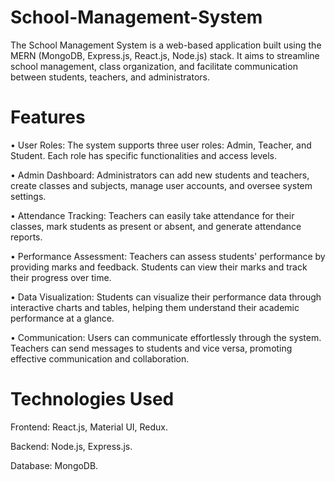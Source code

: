 #                                                                                       School-Management-System
The School Management System is a web-based application built using the MERN (MongoDB, Express.js, React.js, Node.js) stack. It aims to streamline school management, class organization, and facilitate communication between students, teachers, and administrators.
# Features
•	User Roles: The system supports three user roles: Admin, Teacher, and Student. Each role has specific functionalities and access levels.

•	Admin Dashboard: Administrators can add new students and teachers, create classes and subjects, manage user accounts, and oversee system settings.

•	Attendance Tracking: Teachers can easily take attendance for their classes, mark students as present or absent, and generate attendance reports.

•	Performance Assessment: Teachers can assess students' performance by providing marks and feedback. Students can view their marks and track their progress over time.

•	Data Visualization: Students can visualize their performance data through interactive charts and tables, helping them understand their academic performance at a glance.

•	Communication: Users can communicate effortlessly through the system. Teachers can send messages to students and vice versa, promoting effective communication and collaboration.

# Technologies Used
Frontend: React.js, Material UI, Redux.

Backend: Node.js, Express.js.

Database: MongoDB.
